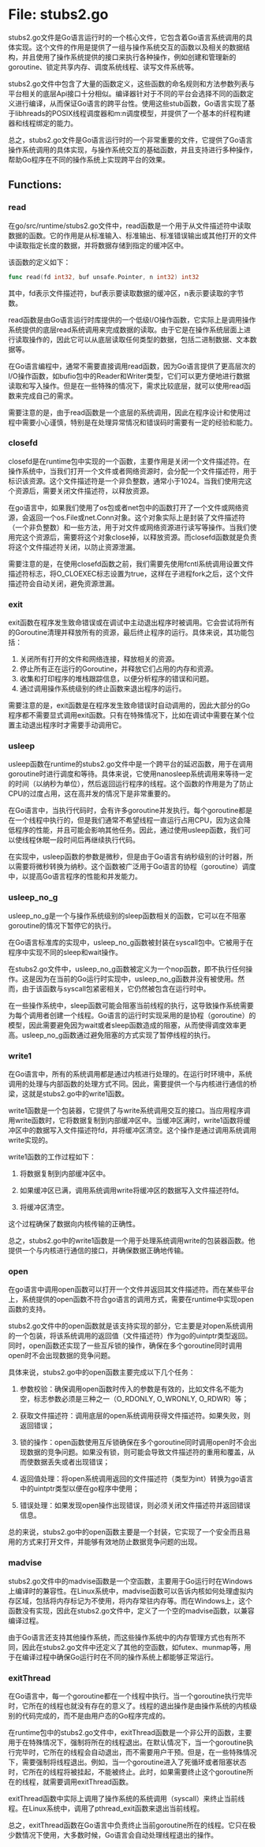 # File: stubs2.go

stubs2.go文件是Go语言运行时的一个核心文件，它包含着Go语言系统调用的具体实现。这个文件的作用是提供了一组与操作系统交互的函数以及相关的数据结构，并且使用了操作系统提供的接口来执行各种操作，例如创建和管理新的goroutine、锁定共享内存、调度系统线程、读写文件系统等。

stubs2.go文件中包含了大量的函数定义，这些函数的命名规则和方法参数列表与平台相关的底层Api接口十分相似。编译器针对于不同的平台会选择不同的函数定义进行编译，从而保证Go语言的跨平台性。使用这些stub函数，Go语言实现了基于libhreads的POSIX线程调度器和m:n调度模型，并提供了一个基本的纤程构建器和线程绑定的能力。

总之，stubs2.go文件是Go语言运行时的一个非常重要的文件，它提供了Go语言操作系统调用的具体实现，与操作系统交互的基础函数，并且支持进行多种操作，帮助Go程序在不同的操作系统上实现跨平台的效果。

## Functions:

### read

在go/src/runtime/stubs2.go文件中，read函数是一个用于从文件描述符中读取数据的函数。它的作用是从标准输入、标准输出、标准错误输出或其他打开的文件中读取指定长度的数据，并将数据存储到指定的缓冲区中。

该函数的定义如下：

```go
func read(fd int32, buf unsafe.Pointer, n int32) int32
```

其中，fd表示文件描述符，buf表示要读取数据的缓冲区，n表示要读取的字节数。

read函数是由Go语言运行时库提供的一个低级I/O操作函数，它实际上是调用操作系统提供的底层read系统调用来完成数据的读取。由于它是在操作系统层面上进行读取操作的，因此它可以从底层读取任何类型的数据，包括二进制数据、文本数据等。

在Go语言编程中，通常不需要直接调用read函数，因为Go语言提供了更高层次的I/O操作函数，如bufio包中的Reader和Writer类型，它们可以更方便地进行数据读取和写入操作。但是在一些特殊的情况下，需求比较底层，就可以使用read函数来完成自己的需求。

需要注意的是，由于read函数是一个底层的系统调用，因此在程序设计和使用过程中需要小心谨慎，特别是在处理异常情况和错误码时需要有一定的经验和能力。



### closefd

closefd是在runtime包中实现的一个函数，主要作用是关闭一个文件描述符。在操作系统中，当我们打开一个文件或者网络资源时，会分配一个文件描述符，用于标识该资源。这个文件描述符是一个非负整数，通常小于1024。当我们使用完这个资源后，需要关闭文件描述符，以释放资源。

在go语言中，如果我们使用了os包或者net包中的函数打开了一个文件或网络资源，会返回一个os.File或net.Conn对象。这个对象实际上是封装了文件描述符（一个非负整数）和一些方法，用于对文件或网络资源进行读写等操作。当我们使用完这个资源后，需要将这个对象close掉，以释放资源。而closefd函数就是负责将这个文件描述符关闭，以防止资源泄漏。

需要注意的是，在使用closefd函数之前，我们需要先使用fcntl系统调用设置文件描述符标志，将O_CLOEXEC标志设置为true，这样在子进程fork之后，这个文件描述符会自动关闭，避免资源泄漏。



### exit

exit函数在程序发生致命错误或在调试中主动退出程序时被调用。它会尝试将所有的Goroutine清理并释放所有的资源，最后终止程序的运行。具体来说，其功能包括：

1. 关闭所有打开的文件和网络连接，释放相关的资源。
2. 停止所有正在运行的Goroutine，并释放它们占用的内存和资源。
3. 收集和打印程序的堆栈跟踪信息，以便分析程序的错误和问题。
4. 通过调用操作系统级别的终止函数来退出程序的运行。

需要注意的是，exit函数是在程序发生致命错误时自动调用的，因此大部分的Go程序都不需要显式调用exit函数。只有在特殊情况下，比如在调试中需要在某个位置主动退出程序时才需要手动调用它。



### usleep

usleep函数在runtime的stubs2.go文件中是一个跨平台的延迟函数，用于在调用goroutine时进行调度和等待。具体来说，它使用nanosleep系统调用来等待一定的时间（以纳秒为单位），然后返回运行程序的线程。这个函数的作用是为了防止CPU的过度占用，这在高并发的情况下是非常重要的。

在Go语言中，当执行代码时，会有许多goroutine并发执行。每个goroutine都是在一个线程中执行的，但是我们通常不希望线程一直运行占用CPU，因为这会降低程序的性能，并且可能会影响其他任务。因此，通过使用usleep函数，我们可以使线程休眠一段时间后再继续执行代码。

在实现中，usleep函数的参数是微秒，但是由于Go语言有纳秒级别的计时器，所以需要将微秒转换为纳秒。这个函数被广泛用于Go语言的协程（goroutine）调度中，以提高Go语言程序的性能和并发能力。



### usleep_no_g

usleep_no_g是一个与操作系统级别的sleep函数相关的函数，它可以在不阻塞goroutine的情况下暂停它的执行。

在Go语言标准库的实现中，usleep_no_g函数被封装在syscall包中。它被用于在程序中实现不同的sleep和wait操作。

在stubs2.go文件中，usleep_no_g函数被定义为一个nop函数，即不执行任何操作。这是因为在当前的Go运行时实现中，usleep_no_g函数并没有被使用。然而，由于该函数与syscall包紧密相关，它仍然被包含在运行时中。

在一些操作系统中，sleep函数可能会阻塞当前线程的执行，这导致操作系统需要为每个调用者创建一个线程。Go语言的运行时实现采用的是协程（goroutine）的模型，因此需要避免因为wait或者sleep函数造成的阻塞，从而使得调度效率更高。usleep_no_g函数通过避免阻塞的方式实现了暂停线程的执行。



### write1

在Go语言中，所有的系统调用都是通过内核进行处理的。在运行时环境中，系统调用的处理与内部函数的处理方式不同。因此，需要提供一个与内核进行通信的桥梁，这就是stubs2.go中的write1函数。

write1函数是一个包装器，它提供了与write系统调用交互的接口。当应用程序调用write函数时，它将数据复制到内部缓冲区中。当缓冲区满时，write1函数将缓冲区中的数据写入文件描述符fd，并将缓冲区清空。这个操作是通过调用系统调用write实现的。

write1函数的工作过程如下：

1. 将数据复制到内部缓冲区中。

2. 如果缓冲区已满，调用系统调用write将缓冲区的数据写入文件描述符fd。

3. 将缓冲区清空。

这个过程确保了数据向内核传输的正确性。

总之，stubs2.go中的write1函数是一个用于处理系统调用write的包装器函数。他提供一个与内核进行通信的接口，并确保数据正确地传输。



### open

在go语言中调用open函数可以打开一个文件并返回其文件描述符。而在某些平台上，系统提供的open函数不符合go语言的调用方式，需要在runtime中实现open函数的支持。

stubs2.go文件中的open函数就是该支持实现的部分，它主要是对open系统调用的一个包装，将该系统调用的返回值（文件描述符）作为go的uintptr类型返回。同时，open函数还实现了一些互斥锁的操作，确保在多个goroutine同时调用open时不会出现数据的竞争问题。

具体来说，stubs2.go中的open函数主要完成以下几个任务：

1. 参数校验：确保调用open函数时传入的参数是有效的，比如文件名不能为空，标志参数必须是三种之一（O_RDONLY, O_WRONLY, O_RDWR）等；

2. 获取文件描述符：调用底层的open系统调用获得文件描述符。如果失败，则返回错误；

3. 锁的操作：open函数使用互斥锁确保在多个goroutine同时调用open时不会出现数据的竞争问题。如果没有锁，则可能会导致文件描述符的重用和覆盖，从而使数据丢失或者出现错误；

4. 返回值处理：将open系统调用返回的文件描述符（类型为int）转换为go语言中的uintptr类型以便在go程序中使用；

5. 错误处理：如果发现open操作出现错误，则必须关闭文件描述符并返回错误信息。

总的来说，stubs2.go中的open函数主要是一个封装，它实现了一个安全而且易用的方式来打开文件，并能够有效地防止数据竞争问题的出现。



### madvise

stubs2.go文件中的madvise函数是一个空函数，主要用于Go运行时在Windows上编译时的兼容性。在Linux系统中，madvise函数可以告诉内核如何处理虚拟内存区域，包括将内存标记为不使用，将内存常驻内存等。而在Windows上，这个函数没有实现，因此在stubs2.go文件中，定义了一个空的madvise函数，以兼容编译过程。

由于Go语言还支持其他操作系统，而这些操作系统中的内存管理方式也有所不同，因此在stubs2.go文件中还定义了其他的空函数，如futex、munmap等，用于在编译过程中确保Go运行时在不同的操作系统上都能够正常运行。



### exitThread

在Go语言中，每一个goroutine都在一个线程中执行。当一个goroutine执行完毕时，它所在的线程也就没有存在的意义了。线程的退出操作是由操作系统的内核级别的代码完成的，而不是由用户态的Go程序完成的。

在runtime包中的stubs2.go文件中，exitThread函数是一个非公开的函数，主要用于在特殊情况下，强制将所在的线程退出。在默认情况下，当一个goroutine执行完毕时，它所在的线程会自动退出，而不需要用户干预。但是，在一些特殊情况下，需要强制将线程退出。例如，当一个goroutine进入了死循环或者阻塞状态时，它所在的线程将被挂起，不能被终止。此时，如果需要终止这个goroutine所在的线程，就需要调用exitThread函数。

exitThread函数中实际上调用了操作系统的系统调用（syscall）来终止当前线程。在Linux系统中，调用了pthread_exit函数来退出当前线程。

总之，exitThread函数在Go语言中负责终止当前goroutine所在的线程。它只在极少数情况下使用，大多数时候，Go语言会自动处理线程退出的操作。



